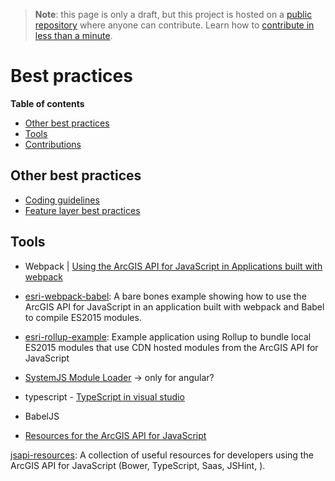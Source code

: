 > **Note**: this page is only a draft, but this project is hosted on a [public repository](https://github.com/hhkaos/awesome-arcgis) where anyone can contribute. Learn how to [contribute in less than a minute](https://github.com/hhkaos/awesome-arcgis/blob/master/CONTRIBUTING.md#contributions).

# Best practices
<!-- START doctoc generated TOC please keep comment here to allow auto update -->
<!-- DON'T EDIT THIS SECTION, INSTEAD RE-RUN doctoc TO UPDATE -->
**Table of contents**

- [Other best practices](#other-best-practices)
- [Tools](#tools)
- [Contributions](#contributions)

<!-- END doctoc generated TOC please keep comment here to allow auto update -->

## Other best practices
* [Coding guidelines](https://developers.arcgis.com/javascript/3/jshelp/inside_guidelines.html)
* [Feature layer best practices](https://developers.arcgis.com/javascript/3/jshelp/best_practices_feature_layers.html)

## Tools
* Webpack | [Using the ArcGIS API for JavaScript in Applications built with webpack
](http://tomwayson.com/2016/11/27/using-the-arcgis-api-for-javascript-in-applications-built-with-webpack/)

* [esri-webpack-babel](https://github.com/tomwayson/esri-webpack-babel): A bare bones example showing how to use the ArcGIS API for JavaScript in an application built with webpack and Babel to compile ES2015 modules.

* [esri-rollup-example](https://github.com/tomwayson/esri-rollup-example): Example application using Rollup to bundle local ES2015 modules that use CDN hosted modules from the ArcGIS API for JavaScript

* [SystemJS Module Loader](https://github.com/systemjs/systemjs) -> only for angular?

* typescript - [TypeScript in visual studio](http://odoe.net/blog/typescript-visual-studio-code/)

* BabelJS

* [Resources for the ArcGIS API for JavaScript](https://github.com/odoe/esrijs-resources)

[jsapi-resources](https://github.com/Esri/jsapi-resources): A collection of useful resources for developers using the ArcGIS API for JavaScript (Bower, TypeScript, Saas, JSHint, ).




